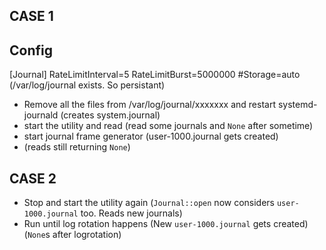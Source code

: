 CASE 1
------

Config
------
[Journal]
RateLimitInterval=5
RateLimitBurst=5000000
#Storage=auto (/var/log/journal exists. So persistant)

* Remove all the files from /var/log/journal/xxxxxxx and restart systemd-journald (creates system.journal)
* start the utility and read (read some journals and `None` after sometime)
* start journal frame generator (user-1000.journal gets created)
* (reads still returning `None`)


CASE 2
------
* Stop and start the utility again (`Journal::open` now considers `user-1000.journal` too. Reads new journals)
* Run until log rotation happens (New `user-1000.journal` gets created) (`None`s after logrotation)